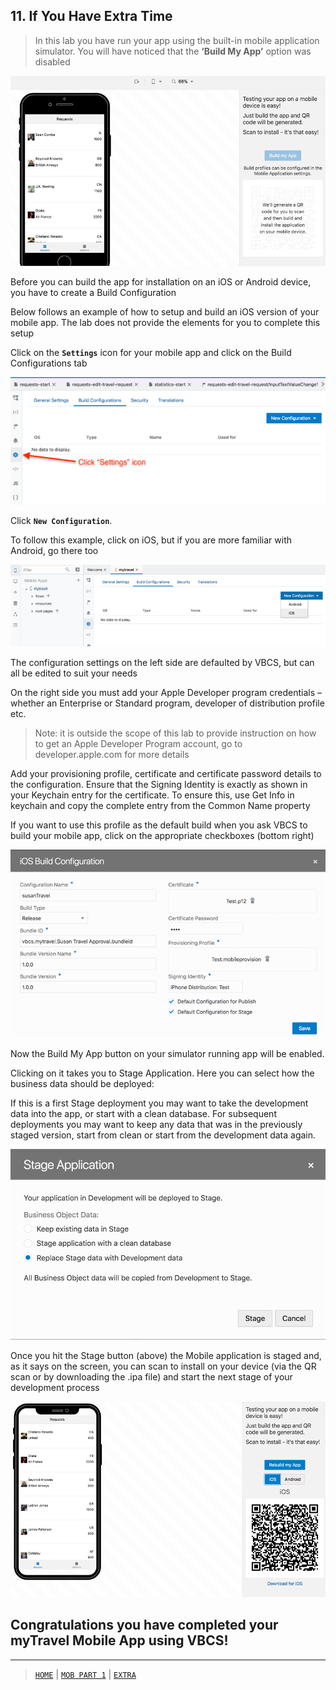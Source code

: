 ## 11. If You Have Extra Time

> In this lab you have run your app using the built-in mobile application simulator. You will have noticed that the **‘Build My App’** option was disabled

![alt text](resources/images/mob/E1.png "Logo Title Text 1") 


Before you can build the app for installation on an iOS or Android device, you have to create a Build Configuration

Below follows an example of how to setup and build an iOS version of your mobile app.  The lab does not provide the elements for you to complete this setup

Click on the **`Settings`** icon for your mobile app and click on the Build Configurations tab

![alt text](resources/images/mob/E2.png "Logo Title Text 1")
 
Click **`New Configuration`**.

To follow this example, click on iOS, but if you are more familiar with Android, go there too

![alt text](resources/images/mob/E3.png "Logo Title Text 1") 

The configuration settings on the left side are defaulted by VBCS, but can all be edited to suit your needs

On the right side you must add your Apple Developer program credentials – whether an Enterprise or Standard program, developer of distribution profile etc.

> Note: it is outside the scope of this lab to provide instruction on how to get an Apple Developer Program account, go to developer.apple.com for more details

Add your provisioning profile, certificate and certificate password details to the configuration. Ensure that the Signing Identity is exactly as shown in your Keychain entry for the certificate. To ensure this, use Get Info in keychain and copy the complete entry from the Common Name property

If you want to use this profile as the default build when you ask VBCS to build your mobile app, click on the appropriate checkboxes (bottom right)

![alt text](resources/images/mob/E4.png "Logo Title Text 1") 

Now the Build My App button on your simulator running app will be enabled.

Clicking on it takes you to Stage Application. Here you can select how the business data should be deployed:

If this is a first Stage deployment you may want to take the development data into the app, or start with a clean database. For subsequent deployments you may want to keep any data that was in the previously staged version, start from clean or start from the development data again.

![alt text](resources/images/mob/E5.png "Logo Title Text 1")

Once you hit the Stage button (above) the Mobile application is staged and, as it says on the screen, you can scan to install on your device (via the QR scan or by downloading the .ipa file) and start the next stage of your development process

![alt text](resources/images/mob/E6.png "Logo Title Text 1")

## Congratulations you have completed your myTravel Mobile App using VBCS!

---
> [`HOME`](README.md) | [`MOB PART 1`](MOB_PART_1.md) | [`EXTRA`](MOB_EXTRA_1.md)